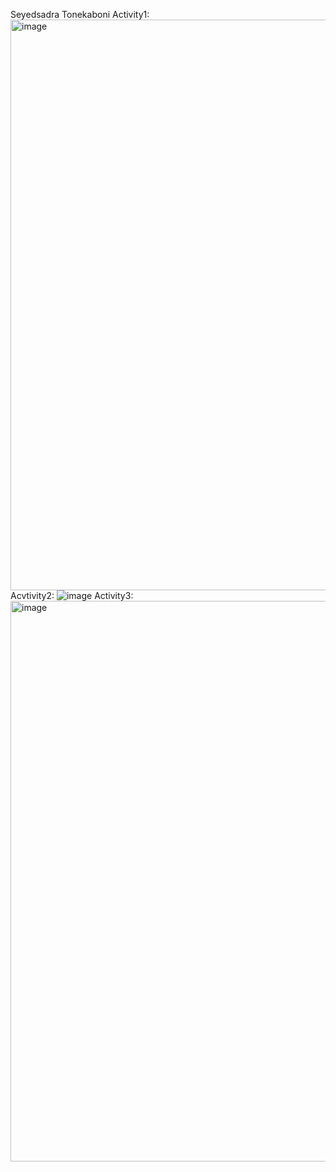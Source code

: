 Seyedsadra Tonekaboni
Activity1:
<img width="913" alt="image" src="https://user-images.githubusercontent.com/46113981/191391199-debf1115-a002-48fe-94ac-9f566ff76630.png">
Acvtivity2:
![image](https://user-images.githubusercontent.com/46113981/191403435-58810dd6-6460-404c-afa5-f6bd0070b7bb.png)
Activity3:
<img width="897" alt="image" src="https://user-images.githubusercontent.com/46113981/191403600-b6c08590-a85e-4eaa-bad0-4fabb6eb309e.png">
